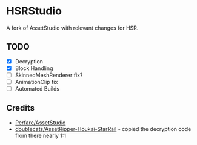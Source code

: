 # HSRStudio
A fork of AssetStudio with relevant changes for HSR.

## TODO
- [x] Decryption
- [x] Block Handling
- [ ] SkinnedMeshRenderer fix?
- [ ] AnimationClip fix
- [ ] Automated Builds

## Credits
- [Perfare/AssetStudio](https://github.com/Perfare/AssetStudio)
- [doublecats/AssetRipper-Houkai-StarRail](https://github.com/doublecats/AssetRipper-Houkai-StarRail) - copied the decryption code from there nearly 1:1

